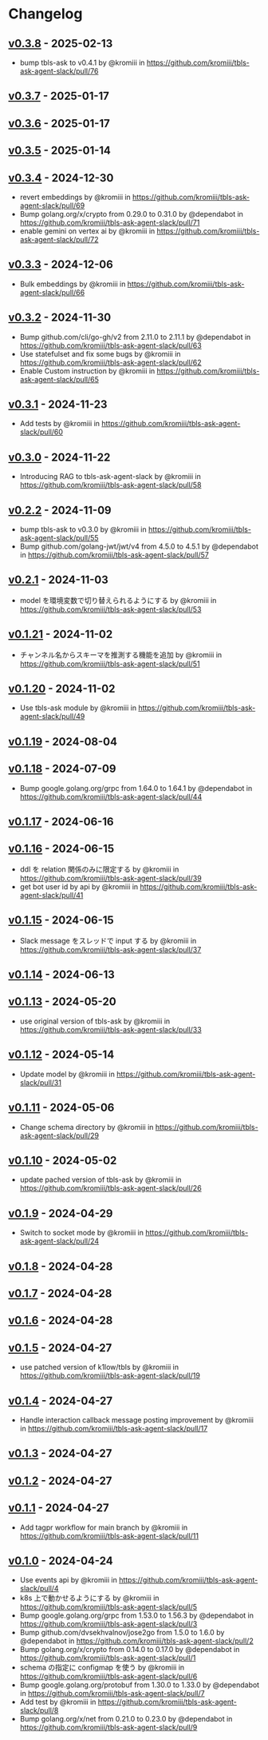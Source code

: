 # Changelog

## [v0.3.8](https://github.com/kromiii/tbls-ask-agent-slack/compare/v0.3.7...v0.3.8) - 2025-02-13
- bump tbls-ask to v0.4.1 by @kromiii in https://github.com/kromiii/tbls-ask-agent-slack/pull/76

## [v0.3.7](https://github.com/kromiii/tbls-ask-agent-slack/compare/v0.3.6...v0.3.7) - 2025-01-17

## [v0.3.6](https://github.com/kromiii/tbls-ask-agent-slack/compare/v0.3.5...v0.3.6) - 2025-01-17

## [v0.3.5](https://github.com/kromiii/tbls-ask-agent-slack/compare/v0.3.4...v0.3.5) - 2025-01-14

## [v0.3.4](https://github.com/kromiii/tbls-ask-agent-slack/compare/v0.3.3...v0.3.4) - 2024-12-30
- revert embeddings by @kromiii in https://github.com/kromiii/tbls-ask-agent-slack/pull/69
- Bump golang.org/x/crypto from 0.29.0 to 0.31.0 by @dependabot in https://github.com/kromiii/tbls-ask-agent-slack/pull/71
- enable gemini on vertex ai by @kromiii in https://github.com/kromiii/tbls-ask-agent-slack/pull/72

## [v0.3.3](https://github.com/kromiii/tbls-ask-agent-slack/compare/v0.3.2...v0.3.3) - 2024-12-06
- Bulk embeddings by @kromiii in https://github.com/kromiii/tbls-ask-agent-slack/pull/66

## [v0.3.2](https://github.com/kromiii/tbls-ask-agent-slack/compare/v0.3.1...v0.3.2) - 2024-11-30
- Bump github.com/cli/go-gh/v2 from 2.11.0 to 2.11.1 by @dependabot in https://github.com/kromiii/tbls-ask-agent-slack/pull/63
- Use statefulset and fix some bugs by @kromiii in https://github.com/kromiii/tbls-ask-agent-slack/pull/62
- Enable Custom instruction by @kromiii in https://github.com/kromiii/tbls-ask-agent-slack/pull/65

## [v0.3.1](https://github.com/kromiii/tbls-ask-agent-slack/compare/v0.3.0...v0.3.1) - 2024-11-23
- Add tests by @kromiii in https://github.com/kromiii/tbls-ask-agent-slack/pull/60

## [v0.3.0](https://github.com/kromiii/tbls-ask-agent-slack/compare/v0.2.2...v0.3.0) - 2024-11-22
- Introducing RAG to tbls-ask-agent-slack by @kromiii in https://github.com/kromiii/tbls-ask-agent-slack/pull/58

## [v0.2.2](https://github.com/kromiii/tbls-ask-agent-slack/compare/v0.2.1...v0.2.2) - 2024-11-09
- bump tbls-ask to v0.3.0 by @kromiii in https://github.com/kromiii/tbls-ask-agent-slack/pull/55
- Bump github.com/golang-jwt/jwt/v4 from 4.5.0 to 4.5.1 by @dependabot in https://github.com/kromiii/tbls-ask-agent-slack/pull/57

## [v0.2.1](https://github.com/kromiii/tbls-ask-agent-slack/compare/v0.2.0...v0.2.1) - 2024-11-03
- model を環境変数で切り替えられるようにする by @kromiii in https://github.com/kromiii/tbls-ask-agent-slack/pull/53

## [v0.1.21](https://github.com/kromiii/tbls-ask-agent-slack/compare/v0.1.20...v0.1.21) - 2024-11-02
- チャンネル名からスキーマを推測する機能を追加 by @kromiii in https://github.com/kromiii/tbls-ask-agent-slack/pull/51

## [v0.1.20](https://github.com/kromiii/tbls-ask-agent-slack/compare/v0.1.19...v0.1.20) - 2024-11-02
- Use tbls-ask module by @kromiii in https://github.com/kromiii/tbls-ask-agent-slack/pull/49

## [v0.1.19](https://github.com/kromiii/tbls-ask-agent-slack/compare/v0.1.18...v0.1.19) - 2024-08-04

## [v0.1.18](https://github.com/kromiii/tbls-ask-agent-slack/compare/v0.1.17...v0.1.18) - 2024-07-09
- Bump google.golang.org/grpc from 1.64.0 to 1.64.1 by @dependabot in https://github.com/kromiii/tbls-ask-agent-slack/pull/44

## [v0.1.17](https://github.com/kromiii/tbls-ask-agent-slack/compare/v0.1.16...v0.1.17) - 2024-06-16

## [v0.1.16](https://github.com/kromiii/tbls-ask-agent-slack/compare/v0.1.15...v0.1.16) - 2024-06-15
- ddl を relation 関係のみに限定する by @kromiii in https://github.com/kromiii/tbls-ask-agent-slack/pull/39
- get bot user id by api by @kromiii in https://github.com/kromiii/tbls-ask-agent-slack/pull/41

## [v0.1.15](https://github.com/kromiii/tbls-ask-agent-slack/compare/v0.1.14...v0.1.15) - 2024-06-15
- Slack message をスレッドで input する by @kromiii in https://github.com/kromiii/tbls-ask-agent-slack/pull/37

## [v0.1.14](https://github.com/kromiii/tbls-ask-agent-slack/compare/v0.1.13...v0.1.14) - 2024-06-13

## [v0.1.13](https://github.com/kromiii/tbls-ask-agent-slack/compare/v0.1.12...v0.1.13) - 2024-05-20
- use original version of tbls-ask by @kromiii in https://github.com/kromiii/tbls-ask-agent-slack/pull/33

## [v0.1.12](https://github.com/kromiii/tbls-ask-agent-slack/compare/v0.1.11...v0.1.12) - 2024-05-14
- Update model by @kromiii in https://github.com/kromiii/tbls-ask-agent-slack/pull/31

## [v0.1.11](https://github.com/kromiii/tbls-ask-agent-slack/compare/v0.1.10...v0.1.11) - 2024-05-06
- Change schema directory by @kromiii in https://github.com/kromiii/tbls-ask-agent-slack/pull/29

## [v0.1.10](https://github.com/kromiii/tbls-ask-agent-slack/compare/v0.1.9...v0.1.10) - 2024-05-02
- update pached version of tbls-ask by @kromiii in https://github.com/kromiii/tbls-ask-agent-slack/pull/26

## [v0.1.9](https://github.com/kromiii/tbls-ask-agent-slack/compare/v0.1.8...v0.1.9) - 2024-04-29
- Switch to socket mode by @kromiii in https://github.com/kromiii/tbls-ask-agent-slack/pull/24

## [v0.1.8](https://github.com/kromiii/tbls-ask-agent-slack/compare/v0.1.7...v0.1.8) - 2024-04-28

## [v0.1.7](https://github.com/kromiii/tbls-ask-agent-slack/compare/v0.1.6...v0.1.7) - 2024-04-28

## [v0.1.6](https://github.com/kromiii/tbls-ask-agent-slack/compare/v0.1.5...v0.1.6) - 2024-04-28

## [v0.1.5](https://github.com/kromiii/tbls-ask-agent-slack/compare/v0.1.4...v0.1.5) - 2024-04-27
- use patched version of k1low/tbls by @kromiii in https://github.com/kromiii/tbls-ask-agent-slack/pull/19

## [v0.1.4](https://github.com/kromiii/tbls-ask-agent-slack/compare/v0.1.3...v0.1.4) - 2024-04-27
- Handle interaction callback message posting improvement by @kromiii in https://github.com/kromiii/tbls-ask-agent-slack/pull/17

## [v0.1.3](https://github.com/kromiii/tbls-ask-agent-slack/compare/v0.1.2...v0.1.3) - 2024-04-27

## [v0.1.2](https://github.com/kromiii/tbls-ask-agent-slack/compare/v0.1.1...v0.1.2) - 2024-04-27

## [v0.1.1](https://github.com/kromiii/tbls-ask-agent-slack/compare/v0.1.0...v0.1.1) - 2024-04-27
- Add tagpr workflow for main branch by @kromiii in https://github.com/kromiii/tbls-ask-agent-slack/pull/11

## [v0.1.0](https://github.com/kromiii/tbls-ask-agent-slack/commits/v0.1.0) - 2024-04-24
- Use events api by @kromiii in https://github.com/kromiii/tbls-ask-agent-slack/pull/4
- k8s 上で動かせるようにする by @kromiii in https://github.com/kromiii/tbls-ask-agent-slack/pull/5
- Bump google.golang.org/grpc from 1.53.0 to 1.56.3 by @dependabot in https://github.com/kromiii/tbls-ask-agent-slack/pull/3
- Bump github.com/dvsekhvalnov/jose2go from 1.5.0 to 1.6.0 by @dependabot in https://github.com/kromiii/tbls-ask-agent-slack/pull/2
- Bump golang.org/x/crypto from 0.14.0 to 0.17.0 by @dependabot in https://github.com/kromiii/tbls-ask-agent-slack/pull/1
- schema の指定に configmap を使う by @kromiii in https://github.com/kromiii/tbls-ask-agent-slack/pull/6
- Bump google.golang.org/protobuf from 1.30.0 to 1.33.0 by @dependabot in https://github.com/kromiii/tbls-ask-agent-slack/pull/7
- Add test by @kromiii in https://github.com/kromiii/tbls-ask-agent-slack/pull/8
- Bump golang.org/x/net from 0.21.0 to 0.23.0 by @dependabot in https://github.com/kromiii/tbls-ask-agent-slack/pull/9
